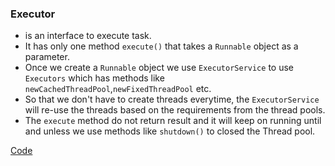 ### Executor
- is an interface to execute task.
- It has only one method `execute()` that takes a `Runnable` object as a parameter.
- Once we create a `Runnable` object we use `ExecutorService` to use `Executors` which has methods like
`newCachedThreadPool`,`newFixedThreadPool` etc.
- So that we don't have to create threads everytime, the `ExecutorService` will re-use the threads based on the
requirements from the thread pools.
- The `execute` method do not return result and it will keep on running until and unless we use methods like
`shutdown()` to closed the Thread pool.

[Code](/code/MultithreadingandConcurrency/Executor/Example)